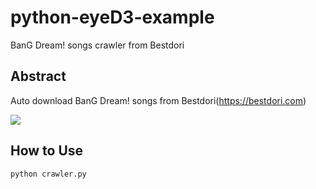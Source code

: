 # python-eyeD3-example
BanG Dream! songs crawler from Bestdori

## Abstract
Auto download BanG Dream! songs from Bestdori(https://bestdori.com)

![](https://github.com/twodude/python-eyeD3-example/blob/master/Screen%20Shot%202019-06-03%20at%2012.26.40%20AM.png)

## How to Use
```bash
python crawler.py
```
